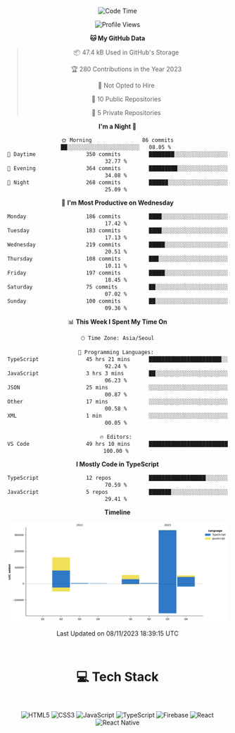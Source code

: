 <div align="center">

  <!--START_SECTION:waka-->
![Code Time](http://img.shields.io/badge/Code%20Time-71%20hrs%2026%20mins-blue)

![Profile Views](http://img.shields.io/badge/Profile%20Views-10-blue)

**🐱 My GitHub Data** 

> 📦 47.4 kB Used in GitHub's Storage 
 > 
> 🏆 280 Contributions in the Year 2023
 > 
> 🚫 Not Opted to Hire
 > 
> 📜 10 Public Repositories 
 > 
> 🔑 5 Private Repositories 
 > 
**I'm a Night 🦉** 

```text
🌞 Morning                86 commits          ██░░░░░░░░░░░░░░░░░░░░░░░   08.05 % 
🌆 Daytime                350 commits         ████████░░░░░░░░░░░░░░░░░   32.77 % 
🌃 Evening                364 commits         █████████░░░░░░░░░░░░░░░░   34.08 % 
🌙 Night                  268 commits         ██████░░░░░░░░░░░░░░░░░░░   25.09 % 
```
📅 **I'm Most Productive on Wednesday** 

```text
Monday                   186 commits         ████░░░░░░░░░░░░░░░░░░░░░   17.42 % 
Tuesday                  183 commits         ████░░░░░░░░░░░░░░░░░░░░░   17.13 % 
Wednesday                219 commits         █████░░░░░░░░░░░░░░░░░░░░   20.51 % 
Thursday                 108 commits         ███░░░░░░░░░░░░░░░░░░░░░░   10.11 % 
Friday                   197 commits         █████░░░░░░░░░░░░░░░░░░░░   18.45 % 
Saturday                 75 commits          ██░░░░░░░░░░░░░░░░░░░░░░░   07.02 % 
Sunday                   100 commits         ██░░░░░░░░░░░░░░░░░░░░░░░   09.36 % 
```


📊 **This Week I Spent My Time On** 

```text
🕑︎ Time Zone: Asia/Seoul

💬 Programming Languages: 
TypeScript               45 hrs 21 mins      ███████████████████████░░   92.24 % 
JavaScript               3 hrs 3 mins        ██░░░░░░░░░░░░░░░░░░░░░░░   06.23 % 
JSON                     25 mins             ░░░░░░░░░░░░░░░░░░░░░░░░░   00.87 % 
Other                    17 mins             ░░░░░░░░░░░░░░░░░░░░░░░░░   00.58 % 
XML                      1 min               ░░░░░░░░░░░░░░░░░░░░░░░░░   00.05 % 

🔥 Editors: 
VS Code                  49 hrs 10 mins      █████████████████████████   100.00 % 
```

**I Mostly Code in TypeScript** 

```text
TypeScript               12 repos            ██████████████████░░░░░░░   70.59 % 
JavaScript               5 repos             ███████░░░░░░░░░░░░░░░░░░   29.41 % 
```



**Timeline**

![Lines of Code chart](https://raw.githubusercontent.com/SONGDAM/SONGDAM/master/assets/bar_graph.png)


 Last Updated on 08/11/2023 18:39:15 UTC
<!--END_SECTION:waka-->

  
 <br>
  
# 💻 Tech Stack
  
</div>

</br>

<div align="center">

   ![HTML5](https://img.shields.io/badge/html5-%23E34F26.svg?style=for-the-badge&logo=html5&logoColor=white) ![CSS3](https://img.shields.io/badge/css3-%231572B6.svg?style=for-the-badge&logo=css3&logoColor=white) ![JavaScript](https://img.shields.io/badge/javascript-%23323330.svg?style=for-the-badge&logo=javascript&logoColor=%23F7DF1E) 
 ![TypeScript](https://img.shields.io/badge/typescript-%23007ACC.svg?style=for-the-badge&logo=typescript&logoColor=white)
  ![Firebase](https://img.shields.io/badge/firebase-%23039BE5.svg?style=for-the-badge&logo=firebase) 
 ![React](https://img.shields.io/badge/react-%2320232a.svg?style=for-the-badge&logo=react&logoColor=%2361DAFB) ![React Native](https://img.shields.io/badge/react_native-%2320232a.svg?style=for-the-badge&logo=react&logoColor=%2361DAFB) 

 
</div>
